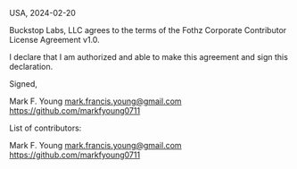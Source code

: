 USA, 2024-02-20

Buckstop Labs, LLC agrees to the terms of the Fothz Corporate Contributor License
Agreement v1.0.

I declare that I am authorized and able to make this agreement and sign this
declaration.

Signed,

Mark F. Young mark.francis.young@gmail.com https://github.com/markfyoung0711

List of contributors:

Mark F. Young mark.francis.young@gmail.com https://github.com/markfyoung0711
